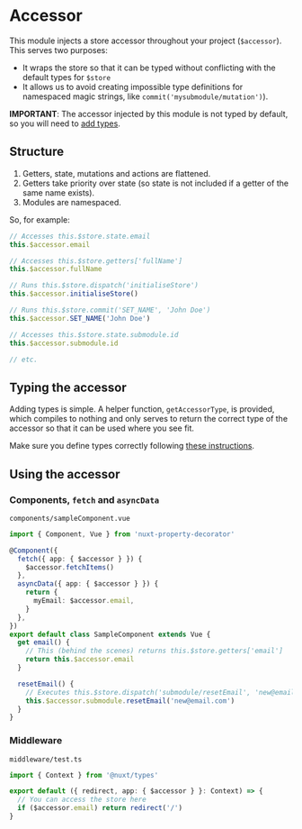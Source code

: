 ---
---

# Accessor

This module injects a store accessor throughout your project (`$accessor`). This serves two purposes:

- It wraps the store so that it can be typed without conflicting with the default types for `$store`
- It allows us to avoid creating impossible type definitions for namespaced magic strings, like `commit('mysubmodule/mutation')`).

**IMPORTANT**: The accessor injected by this module is not typed by default, so you will need to [add types](/setup.html).

## Structure

1. Getters, state, mutations and actions are flattened.
2. Getters take priority over state (so state is not included if a getter of the same name exists).
3. Modules are namespaced.

So, for example:

```ts
// Accesses this.$store.state.email
this.$accessor.email

// Accesses this.$store.getters['fullName']
this.$accessor.fullName

// Runs this.$store.dispatch('initialiseStore')
this.$accessor.initialiseStore()

// Runs this.$store.commit('SET_NAME', 'John Doe')
this.$accessor.SET_NAME('John Doe')

// Accesses this.$store.state.submodule.id
this.$accessor.submodule.id

// etc.
```

## Typing the accessor

Adding types is simple. A helper function, `getAccessorType`, is provided, which compiles to nothing and only serves to return the correct type of the accessor so that it can be used where you see fit.

Make sure you define types correctly following [these instructions](/setup.html).

## Using the accessor

### Components, `fetch` and `asyncData`

`components/sampleComponent.vue`

```ts
import { Component, Vue } from 'nuxt-property-decorator'

@Component({
  fetch({ app: { $accessor } }) {
    $accessor.fetchItems()
  },
  asyncData({ app: { $accessor } }) {
    return {
      myEmail: $accessor.email,
    }
  },
})
export default class SampleComponent extends Vue {
  get email() {
    // This (behind the scenes) returns this.$store.getters['email']
    return this.$accessor.email
  }

  resetEmail() {
    // Executes this.$store.dispatch('submodule/resetEmail', 'new@email.com')
    this.$accessor.submodule.resetEmail('new@email.com')
  }
}
```

### Middleware

`middleware/test.ts`

```ts
import { Context } from '@nuxt/types'

export default ({ redirect, app: { $accessor } }: Context) => {
  // You can access the store here
  if ($accessor.email) return redirect('/')
}
```
